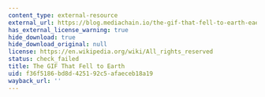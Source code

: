 ```yaml
---
content_type: external-resource
external_url: https://blog.mediachain.io/the-gif-that-fell-to-earth-eae706c72f1f
has_external_license_warning: true
hide_download: true
hide_download_original: null
license: https://en.wikipedia.org/wiki/All_rights_reserved
status: check_failed
title: The GIF That Fell to Earth
uid: f36f5186-bd8d-4251-92c5-afaeceb18a19
wayback_url: ''
---
```

